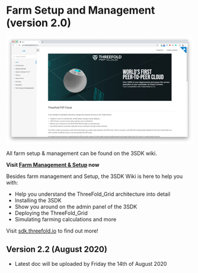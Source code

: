 # Farm Setup and Management (version 2.0)

![alt](img/sdk_intro.png)

All farm setup & management can be found on the 3SDK wiki.

**Visit [Farm Management & Setup](farming_diy_guide) now**

Besides farm management and Setup, the 3SDK Wiki is here to help you with:

- Help you understand the ThreeFold_Grid architecture into detail
- Installing the 3SDK
- Show you around on the admin panel of the 3SDK
- Deploying the ThreeFold_Grid
- Simulating farming calculations
  and more

Visit [sdk.threefold.io](https://sdk.threefold.io) to find out more!

## Version 2.2 (August 2020)

- Latest doc will be uploaded by Friday the 14th of August 2020